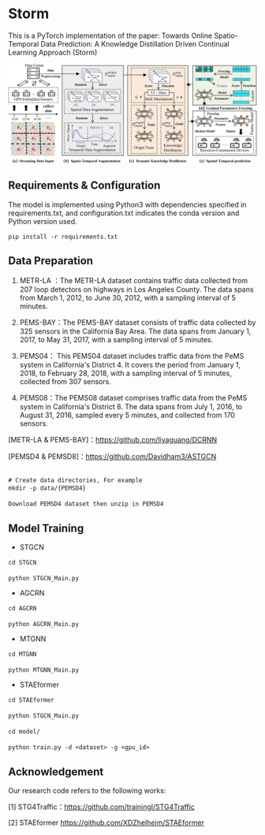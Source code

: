 # Storm
This is a PyTorch implementation of the paper: Towards Online Spatio-Temporal Data Prediction: A Knowledge Distillation Driven Continual Learning Approach (Storm)

![framewwork](./image/framework.png)


## Requirements & Configuration
The model is implemented using Python3 with dependencies specified in requirements.txt, and configuration.txt indicates the conda version and Python version used.

```
pip install -r requirements.txt
```

## Data Preparation

1. METR-LA ：The METR-LA dataset contains traffic data collected from 207 loop detectors on highways in Los Angeles County. The data spans from March 1, 2012, to June 30, 2012, with a sampling interval of 5 minutes.

2. PEMS-BAY：The PEMS-BAY dataset consists of traffic data collected by 325 sensors in the California Bay Area. The data spans from January 1, 2017, to May 31, 2017, with a sampling interval of 5 minutes.

3. PEMS04： This PEMS04 dataset  includes traffic data from the PeMS system in California's District 4. It covers the period from January 1, 2018, to February 28, 2018, with a sampling interval of 5 minutes, collected from 307 sensors.

4. PEMS08：The PEMS08 dataset comprises traffic data from the PeMS system in California's District 8. The data spans from July 1, 2016, to August 31, 2016, sampled every 5 minutes, and collected from 170 sensors.

[METR-LA & PEMS-BAY]：https://github.com/liyaguang/DCRNN

[PEMSD4 & PEMSD8]：https://github.com/Davidham3/ASTGCN

```

# Create data directories, For example
mkdir -p data/{PEMSD4}

Download PEMSD4 dataset then unzip in PEMSD4

```

## Model Training

* STGCN

```
cd STGCN 

python STGCN_Main.py

```

* AGCRN

```
cd AGCRN 

python AGCRN_Main.py

```

* MTGNN

```
cd MTGNN 

python MTGNN_Main.py

```

* STAEformer

```
cd STAEformer 

python STGCN_Main.py

cd model/

python train.py -d <dataset> -g <gpu_id>
```

## Acknowledgement

Our research code refers to the following works:

[1] STG4Traffic：https://github.com/trainingl/STG4Traffic

[2] STAEformer https://github.com/XDZhelheim/STAEformer

